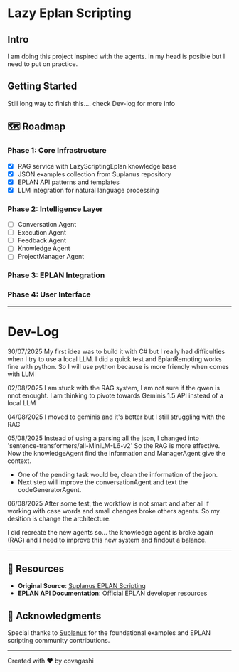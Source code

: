 # Lazy Eplan Scripting

## Intro

I am doing this project inspired with the agents. In my head is posible but I need to put on practice.

##  Getting Started

Still long way to finish this.... check Dev-log for more info

## 🗺️ Roadmap

### **Phase 1**: Core Infrastructure 
- [x] RAG service with LazyScriptingEplan knowledge base
- [x] JSON examples collection from Suplanus repository
- [x] EPLAN API patterns and templates
- [X] LLM integration for natural language processing

### **Phase 2**: Intelligence Layer 
- [ ] Conversation Agent
- [ ] Execution Agent
- [ ] Feedback Agent
- [ ] Knowledge Agent
- [ ] ProjectManager Agent

### **Phase 3**: EPLAN Integration 

### **Phase 4**: User Interface 


---
# Dev-Log

30/07/2025
My first idea was to build it with C# but I really had difficulties when I try to use a local LLM.
I did a quick test and EplanRemoting works fine with python. So I will use python because is more friendly
when comes with LLM

02/08/2025
I am stuck with the RAG system, I am not sure if the qwen is nnot enought.
I am thinking to pivote towards Geminis 1.5 API instead of a local LLM

04/08/2025
I moved to geminis and it's better but I still struggling with the RAG

05/08/2025
Instead of using a parsing all the json, I changed into 'sentence-transformers/all-MiniLM-L6-v2' 
So the RAG is more effective. Now the  knowledgeAgent find the information and ManagerAgent give the context.
- One of the pending task would be, clean the information of the json. 
- Next step will improve the conversationAgent and text the codeGeneratorAgent.

06/08/2025
After some test, the workflow is not smart and after all if working with case words and small changes
broke others agents. So my desition is change the architecture.

I did recreate the new agents so... the knowledge agent is broke again (RAG) and I need to improve this
new system and findout a balance. 

---

## 🔗 Resources

- **Original Source**: [Suplanus EPLAN Scripting](https://github.com/Suplanus/EPLAN-Scripting/tree/master)
- **EPLAN API Documentation**: Official EPLAN developer resources

## 🙏 Acknowledgments

Special thanks to [Suplanus](https://github.com/Suplanus) for the foundational examples and EPLAN scripting community contributions.

---

Created with ❤️ by covagashi
